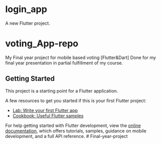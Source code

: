 # login_app

A new Flutter project.
# voting_App-repo
My Final year project for mobile based voting [Flutter&amp;Dart]
Done for my final year presentation in partial fulfillment of my course.


## Getting Started

This project is a starting point for a Flutter application.

A few resources to get you started if this is your first Flutter project:

- [Lab: Write your first Flutter app](https://docs.flutter.dev/get-started/codelab)
- [Cookbook: Useful Flutter samples](https://docs.flutter.dev/cookbook)

For help getting started with Flutter development, view the
[online documentation](https://docs.flutter.dev/), which offers tutorials,
samples, guidance on mobile development, and a full API reference.
#   F i n a l - y e a r - p r o j e c t  
 